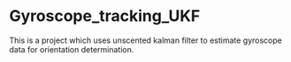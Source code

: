 # Gyroscope_tracking_UKF
This is a project which uses unscented kalman filter to estimate gyroscope data for orientation determination.
